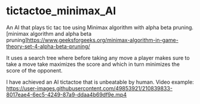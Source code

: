 # tictactoe_minimax_AI
An AI that plays tic tac toe using Minimax algorithm with alpha beta pruning.
[minimax algorithm and alpha beta pruning]https://www.geeksforgeeks.org/minimax-algorithm-in-game-theory-set-4-alpha-beta-pruning/

It uses a search tree where before taking any move a player makes sure to take a move take maximizes the score and which in turn minimizes the score of the opponent.

I have achieved an AI tictactoe that is unbeatable by human. 
Video example:
https://user-images.githubusercontent.com/49853921/210839833-8017eae4-6ec5-4249-87a9-ddaa4b69df9e.mp4
